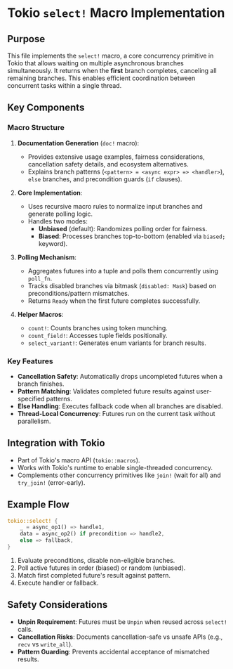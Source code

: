 # Tokio `select!` Macro Implementation

## Purpose
This file implements the `select!` macro, a core concurrency primitive in Tokio that allows waiting on multiple asynchronous branches simultaneously. It returns when the **first** branch completes, canceling all remaining branches. This enables efficient coordination between concurrent tasks within a single thread.

## Key Components

### Macro Structure
1. **Documentation Generation** (`doc!` macro):
   - Provides extensive usage examples, fairness considerations, cancellation safety details, and ecosystem alternatives.
   - Explains branch patterns (`<pattern> = <async expr> => <handler>`), `else` branches, and precondition guards (`if` clauses).

2. **Core Implementation**:
   - Uses recursive macro rules to normalize input branches and generate polling logic.
   - Handles two modes:
     - **Unbiased** (default): Randomizes polling order for fairness.
     - **Biased**: Processes branches top-to-bottom (enabled via `biased;` keyword).

3. **Polling Mechanism**:
   - Aggregates futures into a tuple and polls them concurrently using `poll_fn`.
   - Tracks disabled branches via bitmask (`disabled: Mask`) based on preconditions/pattern mismatches.
   - Returns `Ready` when the first future completes successfully.

4. **Helper Macros**:
   - `count!`: Counts branches using token munching.
   - `count_field!`: Accesses tuple fields positionally.
   - `select_variant!`: Generates enum variants for branch results.

### Key Features
- **Cancellation Safety**: Automatically drops uncompleted futures when a branch finishes.
- **Pattern Matching**: Validates completed future results against user-specified patterns.
- **Else Handling**: Executes fallback code when all branches are disabled.
- **Thread-Local Concurrency**: Futures run on the current task without parallelism.

## Integration with Tokio
- Part of Tokio's macro API (`tokio::macros`).
- Works with Tokio's runtime to enable single-threaded concurrency.
- Complements other concurrency primitives like `join!` (wait for all) and `try_join!` (error-early).

## Example Flow
```rust
tokio::select! {
    _ = async_op1() => handle1,
    data = async_op2() if precondition => handle2,
    else => fallback,
}
```
1. Evaluate preconditions, disable non-eligible branches.
2. Poll active futures in order (biased) or random (unbiased).
3. Match first completed future's result against pattern.
4. Execute handler or fallback.

## Safety Considerations
- **Unpin Requirement**: Futures must be `Unpin` when reused across `select!` calls.
- **Cancellation Risks**: Documents cancellation-safe vs unsafe APIs (e.g., `recv` vs `write_all`).
- **Pattern Guarding**: Prevents accidental acceptance of mismatched results.

